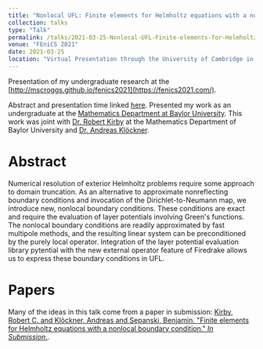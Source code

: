```yaml
---
title: "Nonlocal UFL: Finite elements for Helmholtz equations with a nonlocal boundary condition"
collection: talks
type: "Talk"
permalink: /talks/2021-03-25-Nonlocal-UFL-Finite-elements-for-Helmholtz-equations-with-a-nonlocal-boundary-condition
venue: "FEniCS 2021"
date: 2021-03-25
location: "Virtual Presentation through the University of Cambridge in Cambridge, England"
---
```


Presentation of my undergraduate research at the [http://mscroggs.github.io/fenics2021](https://fenics2021.com/).

Abstract and presentation time linked [here](http://mscroggs.github.io/fenics2021/talks/sepanski.html). Presented my work as an undergraduate at the [Mathematics Department at Baylor University](https://www.baylor.edu/math/).  This work was joint with [Dr. Robert Kirby](https://sites.baylor.edu/robert_kirby/) at the Mathematics Department of Baylor University and [Dr. Andreas Kl&ouml;ckner](https://mathema.tician.de/aboutme/).

# Abstract

Numerical resolution of exterior Helmholtz problems require some approach to domain truncation. As an alternative to approximate nonreflecting boundary conditions and invocation of the Dirichlet-to-Neumann map, we introduce new, nonlocal boundary conditions. These conditions are exact and require the evaluation of layer potentials involving Green's functions. The nonlocal boundary conditions are readily approximated by fast multipole methods, and the resulting linear system can be preconditioned by the purely local operator. Integration of the layer potential evaluation library pytential with the new external operator feature of Firedrake allows us to express these boundary conditions in UFL.

# Papers

Many of the ideas in this talk come from a paper in submission: [Kirby, Robert C. and Kl&ouml;ckner, Andreas and Sepanski, Benjamin. &quot;Finite elements for Helmholtz equations with a nonlocal boundary condition.&quot; <i>In Submission</i>.](../publication/IN-SUBMISSION-Finite-elements-for-Helmholtz-equations-with-a-nonlocal-boundary-condition).
